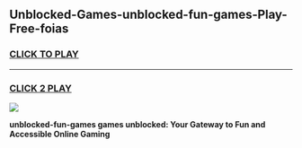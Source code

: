 
## Unblocked-Games-unblocked-fun-games-Play-Free-foias
<h3>
<a href="https://premium76.site?title=unblocked-fun-games&ref=22A">CLICK TO PLAY</a></h3>
<hr>

<h3>
<a href="https://premium76.site?title=unblocked-fun-games&ref=22A">CLICK 2 PLAY</a>
  
</h3>

<a href="https://premium76.site?title=unblocked-fun-games&ref=22A"><img src="https://clearcache.store/games.png"></a>


**unblocked-fun-games games unblocked: Your Gateway to Fun and Accessible Online Gaming**
